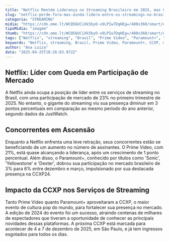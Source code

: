 ```yaml
---
title: "Netflix Mantém Liderança no Streaming Brasileiro em 2025, mas Concorrentes Crescem"
slug: "netflix-perde-fora-mas-ainda-lidera-entre-os-streamings-no-brasil"
categoria: "STREAMING"
midia: "https://cdn.ome.lt/WCQ56UCiXk5byO-x9LPIw7DqHEg=/480x360/smart/extras/conteudos/logotipo-da-netflix.png"
tipoMidia: "imagem"
thumb: "https://cdn.ome.lt/WCQ56UCiXk5byO-x9LPIw7DqHEg=/480x360/smart/extras/conteudos/logotipo-da-netflix.png"
tags: ["Netflix", "streaming", "Brasil", "Prime Video", "Paramount+", "CCXP", "mercado de streaming", "JustWatch"]
keywords: "Netflix, streaming, Brasil, Prime Video, Paramount+, CCXP, mercado de streaming, JustWatch"
author: "Ana Luiza"
data: "2025-04-25T18:26:03.972Z"
---
```


## Netflix: Líder com Queda em Participação de Mercado

A Netflix ainda ocupa a posição de líder entre os serviços de streaming no Brasil, com uma participação de mercado de 23% no primeiro trimestre de 2025. No entanto, o gigante do streaming viu sua presença diminuir em 3 pontos percentuais em comparação ao mesmo período do ano anterior, segundo dados da JustWatch.

## Concorrentes em Ascensão

Enquanto a Netflix enfrenta uma leve retração, seus concorrentes estão se beneficiando de um aumento no número de assinantes. O Prime Video, com 21%, está quase alcançando a liderança, após um crescimento de 1 ponto percentual. Além disso, o Paramount+, conhecido por títulos como 'Sonic', 'Yellowstone' e 'Dexter', dobrou sua participação no mercado brasileiro de 3% para 6% entre dezembro e março, impulsionado por sua destacada presença na CCXP24.

## Impacto da CCXP nos Serviços de Streaming

Tanto Prime Video quanto Paramount+ aproveitaram a CCXP, o maior evento de cultura pop do mundo, para fortalecer sua presença no mercado. A edição de 2024 do evento foi um sucesso, atraindo centenas de milhares de espectadores que tiveram a oportunidade de conhecer as principais novidades dessas plataformas. A próxima CCXP está marcada para acontecer de 4 a 7 de dezembro de 2025, em São Paulo, e já tem ingressos esgotados para todos os dias.
